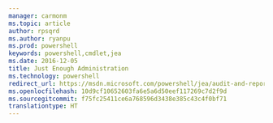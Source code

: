 ```yaml
---
manager: carmonm
ms.topic: article
author: rpsqrd
ms.author: ryanpu
ms.prod: powershell
keywords: powershell,cmdlet,jea
ms.date: 2016-12-05
title: Just Enough Administration
ms.technology: powershell
redirect_url: https://msdn.microsoft.com/powershell/jea/audit-and-report
ms.openlocfilehash: 10d9cf10652603fa6e5a6d50eef117269c7d2f9d
ms.sourcegitcommit: f75fc25411ce6a768596d3438e385c43c4f0bf71
translationtype: HT
---
```

